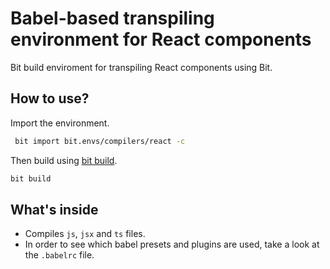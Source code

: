 # Babel-based transpiling environment for React components
Bit build enviroment for transpiling React components using Bit.

## How to use?

 Import the environment.
 ```bash
  bit import bit.envs/compilers/react -c
 ```

 Then build using [bit build](https://docs.bitsrc.io/docs/cli-build.html).
 ```bash
 bit build
 ```
 
 ## What's inside
 - Compiles `js`, `jsx` and `ts` files.
 - In order to see which babel presets and plugins are used, take a look at the `.babelrc` file.

